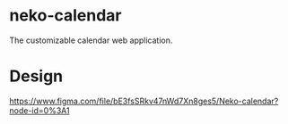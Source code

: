 # neko-calendar
The customizable calendar web application.

# Design
https://www.figma.com/file/bE3fsSRkv47nWd7Xn8ges5/Neko-calendar?node-id=0%3A1
